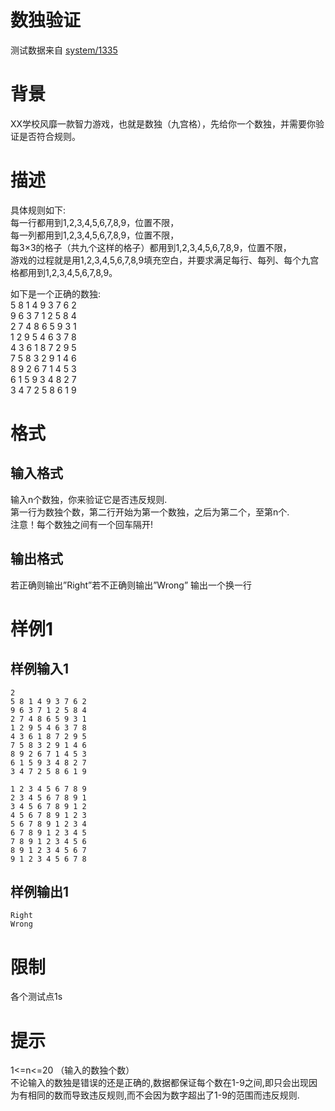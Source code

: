 
# 数独验证

> 
测试数据来自 [system/1335](/p/1335)


# 背景

XX学校风靡一款智力游戏，也就是数独（九宫格），先给你一个数独，并需要你验证是否符合规则。

# 描述

具体规则如下:<br/>
每一行都用到1,2,3,4,5,6,7,8,9，位置不限，<br/>
每一列都用到1,2,3,4,5,6,7,8,9，位置不限，<br/>
每3×3的格子（共九个这样的格子）都用到1,2,3,4,5,6,7,8,9，位置不限，<br/>
游戏的过程就是用1,2,3,4,5,6,7,8,9填充空白，并要求满足每行、每列、每个九宫格都用到1,2,3,4,5,6,7,8,9。

如下是一个正确的数独:<br/>
5 8 1 4 9 3 7 6 2<br/>
9 6 3 7 1 2 5 8 4<br/>
2 7 4 8 6 5 9 3 1<br/>
1 2 9 5 4 6 3 7 8<br/>
4 3 6 1 8 7 2 9 5<br/>
7 5 8 3 2 9 1 4 6<br/>
8 9 2 6 7 1 4 5 3<br/>
6 1 5 9 3 4 8 2 7<br/>
3 4 7 2 5 8 6 1 9

# 格式

## 输入格式

输入n个数独，你来验证它是否违反规则.<br/>
第一行为数独个数，第二行开始为第一个数独，之后为第二个，至第n个.<br/>
注意！每个数独之间有一个回车隔开!

## 输出格式

若正确则输出”Right”若不正确则输出”Wrong” 输出一个换一行

# 样例1

## 样例输入1

```
2
5 8 1 4 9 3 7 6 2
9 6 3 7 1 2 5 8 4
2 7 4 8 6 5 9 3 1
1 2 9 5 4 6 3 7 8
4 3 6 1 8 7 2 9 5
7 5 8 3 2 9 1 4 6
8 9 2 6 7 1 4 5 3
6 1 5 9 3 4 8 2 7
3 4 7 2 5 8 6 1 9

1 2 3 4 5 6 7 8 9
2 3 4 5 6 7 8 9 1
3 4 5 6 7 8 9 1 2
4 5 6 7 8 9 1 2 3
5 6 7 8 9 1 2 3 4
6 7 8 9 1 2 3 4 5
7 8 9 1 2 3 4 5 6
8 9 1 2 3 4 5 6 7
9 1 2 3 4 5 6 7 8

```

## 样例输出1

```
Right
Wrong

```

# 限制

各个测试点1s

# 提示

1&lt;=n&lt;=20 （输入的数独个数）<br/>
不论输入的数独是错误的还是正确的,数据都保证每个数在1-9之间,即只会出现因为有相同的数而导致违反规则,而不会因为数字超出了1-9的范围而违反规则.

